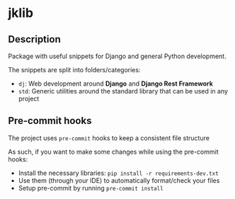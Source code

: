 # jklib

## Description
Package with useful snippets for Django and general Python development.

The snippets are split into folders/categories:
- `dj`: Web development around **Django** and **Django Rest Framework** 
- `std`: Generic utilities around the standard library that can be used in any project 


## Pre-commit hooks
The project uses `pre-commit` hooks to keep a consistent file structure

As such, if you want to make some changes while using the pre-commit hooks:
- Install the necessary libraries: `pip install -r requirements-dev.txt`
- Use them (through your IDE) to automatically format/check your files
- Setup pre-commit by running `pre-commit install`
